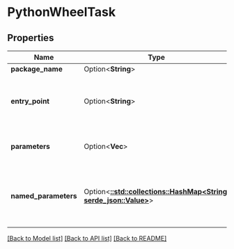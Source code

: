 # PythonWheelTask

## Properties

Name | Type | Description | Notes
------------ | ------------- | ------------- | -------------
**package_name** | Option<**String**> | Name of the package to execute | [optional]
**entry_point** | Option<**String**> | Named entry point to use, if it does not exist in the metadata of the package it executes the function from the package directly using `$packageName.$entryPoint()` | [optional]
**parameters** | Option<**Vec<String>**> | Command-line parameters passed to Python wheel task. Leave it empty if `named_parameters` is not null. | [optional]
**named_parameters** | Option<[**::std::collections::HashMap<String, serde_json::Value>**](serde_json::Value.md)> | Command-line parameters passed to Python wheel task in the form of `[\"--name=task\", \"--data=dbfs:/path/to/data.json\"]`. Leave it empty if `parameters` is not null. | [optional]

[[Back to Model list]](../README.md#documentation-for-models) [[Back to API list]](../README.md#documentation-for-api-endpoints) [[Back to README]](../README.md)


